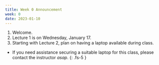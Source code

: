 ```yaml
---
title: Week 0 Announcement
week: 0
date: 2023-01-10
---
```


1. Welcome.
2. Lecture 1 is on Wednesday, January 17.
3. Starting with Lecture 2, plan on having a laptop available during class.
  - If you need assistance securing a suitable laptop for this class, please contact the instructor *asap*.
{: .fs-5 }
